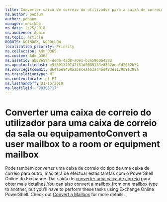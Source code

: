```yaml
---
title: Converter caixa de correio do utilizador para a caixa de correio partilhada
ms.author: pebaum
author: pebaum
manager: mnirkhe
ms.date: 2/25/2018
ms.audience: Admin
ms.topic: article
ROBOTS: NOINDEX, NOFOLLOW
localization_priority: Priority
ms.collection: Adm_O365
ms.custom: Adm_O365
ms.assetid: ab08e594-ded6-4ad8-a0e1-b365960a4293
ms.openlocfilehash: e9f691379742f51d0085133e8832aea5d2652b32
ms.sourcegitcommit: d6ea5e9458a2b8ceaab3ac4bd483e1130b9a398a
ms.translationtype: MT
ms.contentlocale: pt-PT
ms.lasthandoff: 01/15/2019
ms.locfileid: "28305717"
---
```

# <a name="convert-a-user-mailbox-to-a-room-or-equipment-mailbox"></a><span data-ttu-id="7329a-102">Converter uma caixa de correio do utilizador para uma caixa de correio da sala ou equipamento</span><span class="sxs-lookup"><span data-stu-id="7329a-102">Convert a user mailbox to a room or equipment mailbox</span></span>

<span data-ttu-id="7329a-p101">Pode também converter uma caixa de correio do tipo de uma caixa de correio para outro, mas terá de efectuar estas tarefas com o PowerShell Online do Exchange. Dar saída de [converter uma caixa de correio](https://go.microsoft.com/fwlink/p/?LinkId=832875) para obter mais detalhes.</span><span class="sxs-lookup"><span data-stu-id="7329a-p101">You can also convert a mailbox from one mailbox type to another, but you'll have to perform these tasks using Exchange Online PowerShell. Check out [Convert a Mailbox](https://go.microsoft.com/fwlink/p/?LinkId=832875) for more details.</span></span> 
  

